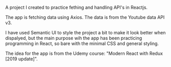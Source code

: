 A project I created to practice fething and handling API's in Reactjs.

The app is fetching data using Axios. The data is from the Youtube data API v3. 

I have used Semantic UI to style the project a bit to make it look better when dispalyed, but the main purpose wih the app has been practicing programming in React, so bare with the minimal CSS and general styling.

The idea for the app is from the Udemy course: "Modern React with Redux [2019 update]". 
